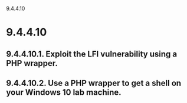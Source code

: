 9.4.4.10

# 9.4.4.10
## 9.4.4.10.1. Exploit the LFI vulnerability using a PHP wrapper.


## 9.4.4.10.2. Use a PHP wrapper to get a shell on your Windows 10 lab machine.






